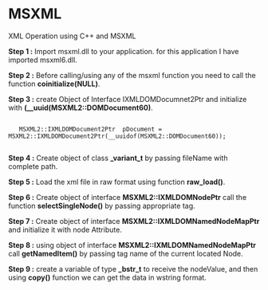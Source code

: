 # MSXML
XML Operation using C++ and MSXML

  **Step 1 :** Import msxml.dll to your application. for this application I have imported msxml6.dll.
  
  **Step 2 :** Before calling/using any of the msxml function you need to call the function **coinitialize(NULL)**.
  
  **Step 3 :** create Object of Interface IXMLDOMDocumnet2Ptr and initialize with **(__uuid(MSXML2::DOMDocument60)**.
  <pre><code>
   MSXML2::IXMLDOMDocument2Ptr  pDocument = MSXML2::IXMLDOMDocument2Ptr(__uuidof(MSXML2::DOMDocument60));
  </code></pre>
  
  **Step 4 :** Create object of class **\_variant_t** by passing fileName with complete path.
  
  **Step 5 :** Load the xml file in raw format using function **raw_load()**.
  
  **Step 6 :** Create object of interface **MSXML2::IXMLDOMNodePtr** call the function **selectSingleNode()** by passing appropriate tag.
  
  **Step 7 :** Create object of interface **MSXML2::IXMLDOMNamedNodeMapPtr** and initialize it with node Attribute.
  
  **Step 8 :** using object of interface **MSXML2::IXMLDOMNamedNodeMapPtr** call **getNamedItem()** by passing tag name of the current located Node.
  
  **Step 9 :** create a variable of type **\_bstr_t** to receive the nodeValue, and then using **copy()** function we can get the data in wstring format.
  

